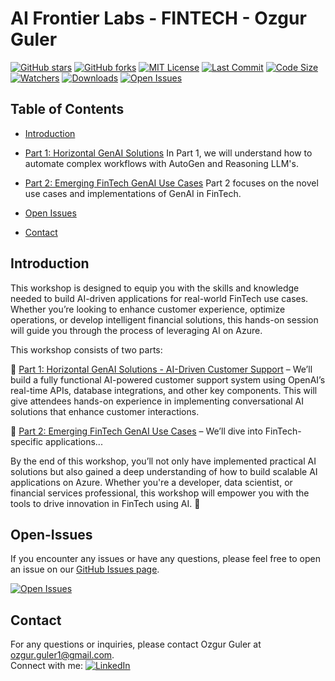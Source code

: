 # AI Frontier Labs - FINTECH - Ozgur Guler 
[![GitHub stars](https://img.shields.io/github/stars/ozgurgulerx/htp_fintech_workshop_2502)](https://github.com/ozgurgulerx/htp_fintech_workshop_2502/stargazers)
[![GitHub forks](https://img.shields.io/github/forks/ozgurgulerx/htp_fintech_workshop_2502)](https://github.com/ozgurgulerx/htp_fintech_workshop_2502/network)
[![MIT License](https://img.shields.io/badge/License-MIT-yellow.svg)](https://opensource.org/licenses/MIT)
[![Last Commit](https://img.shields.io/github/last-commit/ozgurgulerx/htp_fintech_workshop_2502)](https://github.com/ozgurgulerx/htp_fintech_workshop_2502/commits/main)
[![Code Size](https://img.shields.io/github/languages/code-size/ozgurgulerx/htp_fintech_workshop_2502)](https://github.com/ozgurgulerx/htp_fintech_workshop_2502)
[![Watchers](https://img.shields.io/github/watchers/ozgurgulerx/htp_fintech_workshop_2502?style=social)](https://github.com/ozgurgulerx/htp_fintech_workshop_2502/watchers)
[![Downloads](https://img.shields.io/github/downloads/ozgurgulerx/htp_fintech_workshop_2502/total)](https://github.com/ozgurgulerx/htp_fintech_workshop_2502/releases)
[![Open Issues](https://img.shields.io/github/issues/ozgurgulerx/htp_fintech_workshop_2502)](https://github.com/ozgurgulerx/htp_fintech_workshop_2502/issues)

## Table of Contents
- [Introduction](#introduction)
- [Part 1: Horizontal GenAI Solutions](#part-1-horizontal-genai-solutions)
In Part 1, we will understand how to automate complex workflows with AutoGen and Reasoning LLM's. 

- [Part 2: Emerging FinTech GenAI Use Cases](#part-2-emerging-fintech-genai-use-cases)
Part 2 focuses on the novel use cases and implementations of GenAI in FinTech.

- [Open Issues](#Open-Issues)
- [Contact](#contact)

## Introduction
This workshop is designed to equip you with the skills and knowledge needed to build AI-driven applications for real-world FinTech use cases. Whether you’re looking to enhance customer experience, optimize operations, or develop intelligent financial solutions, this hands-on session will guide you through the process of leveraging AI on Azure.

This workshop consists of two parts:

🔹 [Part 1: Horizontal GenAI Solutions - AI-Driven Customer Support](./part1/part1_main.md) – We’ll build a fully functional AI-powered customer support system using OpenAI’s real-time APIs, database integrations, and other key components. This will give attendees hands-on experience in implementing conversational AI solutions that enhance customer interactions.

🔹 [Part 2: Emerging FinTech GenAI Use Cases](./part1/part2_main.md) – We’ll dive into FinTech-specific applications...

By the end of this workshop, you’ll not only have implemented practical AI solutions but also gained a deep understanding of how to build scalable AI applications on Azure. Whether you're a developer, data scientist, or financial services professional, this workshop will empower you with the tools to drive innovation in FinTech using AI. 🚀


## Open-Issues
If you encounter any issues or have any questions, please feel free to open an issue on our [GitHub Issues page](https://github.com/ozgurgulerx/htp_fintech_workshop_2502/issues).

[![Open Issues](https://img.shields.io/github/issues/ozgurgulerx/htp_fintech_workshop_2502)](https://github.com/ozgurgulerx/htp_fintech_workshop_2502/issues)

## Contact 
For any questions or inquiries, please contact Ozgur Guler at [ozgur.guler1@gmail.com](mailto:ozgur.guler1@gmail.com). \
Connect with me: 
[![LinkedIn](https://img.shields.io/badge/LinkedIn-Connect-blue)](https://www.linkedin.com/in/ozguler/)